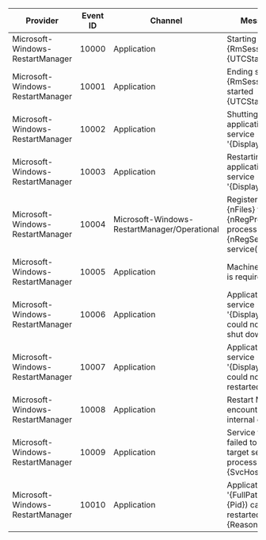 Provider                          |  Event ID  |  Channel                                       |  Message
----------------------------------|------------|------------------------------------------------|-----------------------------------------------------------------------------------
Microsoft-Windows-RestartManager  |  10000     |  Application                                   |  Starting session {RmSessionId} - {UTCStartTime}.
Microsoft-Windows-RestartManager  |  10001     |  Application                                   |  Ending session {RmSessionId} started {UTCStartTime}.
Microsoft-Windows-RestartManager  |  10002     |  Application                                   |  Shutting down application or service '{DisplayName}'.
Microsoft-Windows-RestartManager  |  10003     |  Application                                   |  Restarting application or service '{DisplayName}'.
Microsoft-Windows-RestartManager  |  10004     |  Microsoft-Windows-RestartManager/Operational  |  Registering {nFiles} file(s), {nRegProcs} process(es), {nRegServices} service(s).
Microsoft-Windows-RestartManager  |  10005     |  Application                                   |  Machine restart is required.
Microsoft-Windows-RestartManager  |  10006     |  Application                                   |  Application or service '{DisplayName}' could not be shut down.
Microsoft-Windows-RestartManager  |  10007     |  Application                                   |  Application or service '{DisplayName}' could not be restarted.
Microsoft-Windows-RestartManager  |  10008     |  Application                                   |  Restart Manager encountered an internal error.
Microsoft-Windows-RestartManager  |  10009     |  Application                                   |  Service tagging failed to find target service in process {SvcHostPid}.
Microsoft-Windows-RestartManager  |  10010     |  Application                                   |  Application '{FullPath}' (pid {Pid}) cannot be restarted - {Reason}.